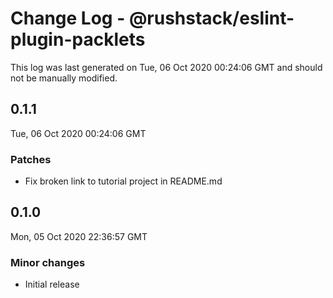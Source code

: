 # Change Log - @rushstack/eslint-plugin-packlets

This log was last generated on Tue, 06 Oct 2020 00:24:06 GMT and should not be manually modified.

## 0.1.1
Tue, 06 Oct 2020 00:24:06 GMT

### Patches

- Fix broken link to tutorial project in README.md

## 0.1.0
Mon, 05 Oct 2020 22:36:57 GMT

### Minor changes

- Initial release

